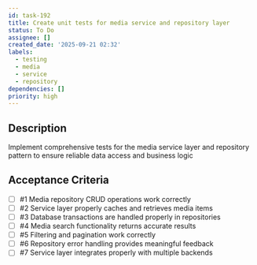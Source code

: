 ```yaml
---
id: task-192
title: Create unit tests for media service and repository layer
status: To Do
assignee: []
created_date: '2025-09-21 02:32'
labels:
  - testing
  - media
  - service
  - repository
dependencies: []
priority: high
---
```


## Description

<!-- SECTION:DESCRIPTION:BEGIN -->
Implement comprehensive tests for the media service layer and repository pattern to ensure reliable data access and business logic
<!-- SECTION:DESCRIPTION:END -->

## Acceptance Criteria
<!-- AC:BEGIN -->
- [ ] #1 Media repository CRUD operations work correctly
- [ ] #2 Service layer properly caches and retrieves media items
- [ ] #3 Database transactions are handled properly in repositories
- [ ] #4 Media search functionality returns accurate results
- [ ] #5 Filtering and pagination work correctly
- [ ] #6 Repository error handling provides meaningful feedback
- [ ] #7 Service layer integrates properly with multiple backends
<!-- AC:END -->
